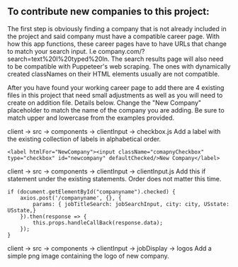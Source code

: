 ## To contribute new companies to this project: 

The first step is obviously finding a company that is not already included in the project and said company must have a compatible career page. With how this app functions, these career pages have to have URLs that change to match your search input. I.e company.com/?search=text%20I%20typed%20In. The search results page will also need to be compatible with Puppeteer's web scraping. The ones with dynamically created classNames on their HTML elements usually are not compatible.

After you have found your working career page to add there are 4 existing files in this project that need small adjustments as well as you will need to create on addition file. Details below. Change the "New Company" placeholder to match the name of the company you are adding. Be sure to match upper and lowercase from the examples provided. 


client -> src -> components -> clientInput -> checkbox.js
Add a label with the existing collection of labels in alphabetical order.
```
<label htmlFor="NewCompany"><input className="comapnyCheckbox" type="checkbox" id="newcompany" defaultChecked/>New Company</label>
```


client -> src -> components -> clientInput -> clientInput.js
Add this if statement under the existing statements. Order does not matter this time.
```
if (document.getElementById("companyname").checked) {
    axios.post('/companyname', {}, {
        params: { jobTitleSearch: jobSearchInput, city: city, USstate: USstate,}
    }).then(response => {
        this.props.handleCallBack(response.data);
    });
} 
```

client -> src -> components -> clientInput -> jobDisplay -> logos
Add a simple png image containing the logo of new company.

